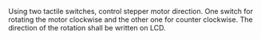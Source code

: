 Using two tactile switches, control stepper motor direction. One switch for rotating the motor clockwise and the other one for counter clockwise. The direction of the rotation shall be written on LCD.

